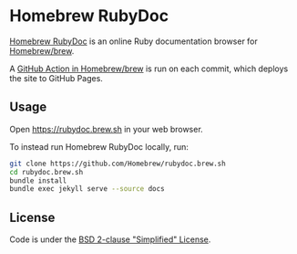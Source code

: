 # Homebrew RubyDoc

[Homebrew RubyDoc](https://rubydoc.brew.sh) is an online Ruby documentation browser for [Homebrew/brew](https://github.com/Homebrew/brew).

A [GitHub Action in Homebrew/brew](https://github.com/Homebrew/brew/blob/master/.github/workflows/apidoc.yml) is run on each commit, which deploys the site to GitHub Pages.

## Usage

Open <https://rubydoc.brew.sh> in your web browser.

To instead run Homebrew RubyDoc locally, run:

```bash
git clone https://github.com/Homebrew/rubydoc.brew.sh
cd rubydoc.brew.sh
bundle install
bundle exec jekyll serve --source docs
```

## License

Code is under the [BSD 2-clause "Simplified" License](LICENSE.txt).

